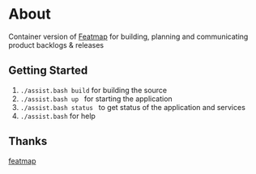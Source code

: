 # About

Container version of [Featmap]() for building, planning and communicating product backlogs & releases

## Getting Started

1. `./assist.bash build` for building the source
1. `./assist.bash up ` for starting the application
1. `./assist.bash status ` to get status of the application and services
1. `./assist.bash` for help

## Thanks

[featmap](https://github.com/amborle/featmap)
